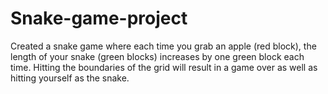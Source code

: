 # Snake-game-project
Created a snake game where each time you grab an apple (red block), the length of your snake (green blocks) increases by one green block each time. Hitting the boundaries of the grid will result in a game over as well as hitting yourself as the snake.
